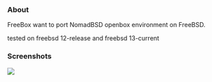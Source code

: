 ### About

FreeBox want to port NomadBSD openbox environment on FreeBSD.

tested on freebsd 12-release and freebsd 13-current

### Screenshots
![](http://nomadbsd.org/screenshots/nomadbsd-1.3-RC1-ss1.png)
